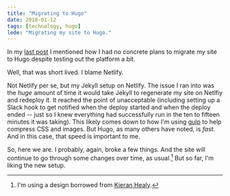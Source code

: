```yaml
---
title: "Migrating to Hugo"
date: 2018-01-12
tags: [technology, hugo]
lede: "Migrating my site to Hugo."
---
```


In my [last post](https://jasonheppler.org/2017/12/05/https/) I mentioned how
I had no concrete plans to migrate my site to Hugo despite testing out the
platform a bit.

Well, that was short lived. I blame Netlify.

Not Netlify per se, but my Jekyll setup on Netlify. The issue I ran into was
the *huge* amount of time it would take Jekyll to regenerate my site on
Netlfiy and redeploy it. It reached the point of unacceptable (including
setting up a Slack hook to get notified when the deploy started and when the
deploy ended -- just so I knew everything had successfully run in the ten to
fifteen minutes it was taking). This likely comes down to how I'm using [gulp](https://gulpjs.com/) to help compress CSS and images. But Hugo, as many others have noted, is *fast*. And in this case, that speed is important to me.

So, here we are. I probably, again, broke a few things. And the site will
continue to go through some changes over time, as usual.[^1] But so far, I'm liking
the new setup.

[^1]: I'm using a design borrowed from [Kieran Healy](https://kieranhealy.org).
